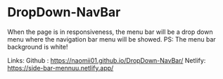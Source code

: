 # DropDown-NavBar
When the page is in responsiveness, the menu bar will be a drop down menu where the navigation bar menu will be showed.
PS: The menu bar background is white!


Links:
Github : https://naomii01.github.io/DropDown-NavBar/
Netlify: https://side-bar-mennuu.netlify.app/
